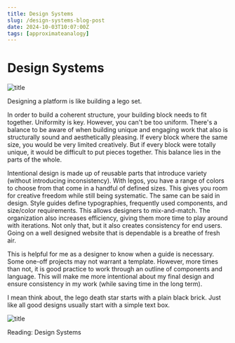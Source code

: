 ```yaml
---
title: Design Systems
slug: /design-systems-blog-post
date: 2024-10-03T10:07:00Z
tags: [approximateanalogy]
---
```


# Design Systems

![title](/img/legocatalog.jpeg)

Designing a platform is like building a lego set.

In order to build a coherent structure, your building block needs to fit together. Uniformity is key. However, you can't be too uniform. There's a balance to be aware of when building unique and engaging work that also is structurally sound and aesthetically pleasing. If every block where the same size, you would be very limited creatively. But if every block were totally unique, it would be difficult to put pieces together. This balance lies in the parts of the whole. 

Intentional design is made up of reusable parts that introduce variety (without introducing inconsistency). With legos, you have a range of colors to choose from that come in a handful of defined sizes. This gives you room for creative freedom while still being systematic. The same can be said in design. Style guides define typographies, frequently used components, and size/color requirements. This allows designers to mix-and-match. The organization also increases efficiency, giving them more time to play around with iterations. Not only that, but it also creates consistency for end users. Going on a well designed website that is dependable is a breathe of fresh air.

This is helpful for me as a designer to know when a guide is necessary. Some one-off projects may not warrant a template. However, more times than not, it is good practice to work through an outline of components and language. This will make me more intentional about my final design and ensure consistency in my work (while saving time in the long term). 

I mean think about, the lego death star starts with a plain black brick. Just like all good designs usually start with a simple text box.

![title](/img/legodeathstar.jpg)


Reading: Design Systems